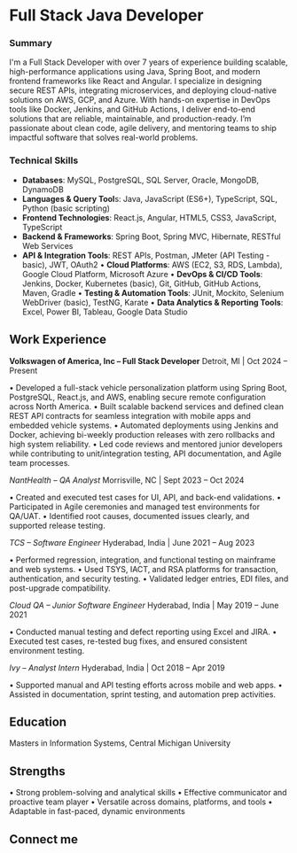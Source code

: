 # Full Stack Java Developer

### Summary

I'm a Full Stack Developer with over 7 years of experience building scalable, high-performance applications using Java, Spring Boot, and modern frontend frameworks like React and Angular. I specialize in designing secure REST APIs, integrating microservices, and deploying cloud-native solutions on AWS, GCP, and Azure. With hands-on expertise in DevOps tools like Docker, Jenkins, and GitHub Actions, I deliver end-to-end solutions that are reliable, maintainable, and production-ready. I’m passionate about clean code, agile delivery, and mentoring teams to ship impactful software that solves real-world problems.

### Technical Skills

- **Databases**: MySQL, PostgreSQL, SQL Server, Oracle, MongoDB, DynamoDB
- **Languages & Query Tool**s: Java, JavaScript (ES6+), TypeScript, SQL, Python (basic scripting)
- **Frontend Technologies**: React.js, Angular, HTML5, CSS3, JavaScript, TypeScript
- **Backend & Frameworks**: Spring Boot, Spring MVC, Hibernate, RESTful Web Services
- **API & Integration Tools**: REST APIs, Postman, JMeter (API Testing - basic), JWT, OAuth2
• **Cloud Platforms**: AWS (EC2, S3, RDS, Lambda), Google Cloud Platform, Microsoft Azure
• **DevOps & CI/CD Tools**: Jenkins, Docker, Kubernetes (basic), Git, GitHub, GitHub Actions, Maven, Gradle
• **Testing & Automation Tools**: JUnit, Mockito, Selenium WebDriver (basic), TestNG, Karate
• **Data Analytics & Reporting Tools**: Excel, Power BI, Tableau, Google Data Studio


## Work Experience

**Volkswagen of America, Inc – Full Stack Developer**
Detroit, MI | Oct 2024 – Present

•⁠  Developed a full-stack vehicle personalization platform using Spring Boot, PostgreSQL, React.js, and AWS, enabling secure remote configuration across North America.
•  ⁠Built scalable backend services and defined clean REST API contracts for seamless integration with mobile apps and embedded vehicle systems.
•  ⁠Automated deployments using Jenkins and Docker, achieving bi-weekly production releases with zero rollbacks and high system reliability.
•  ⁠Led code reviews and mentored junior developers while contributing to unit/integration testing, API documentation, and Agile team processes.

*NantHealth – QA Analyst*
Morrisville, NC | Sept 2023 – Oct 2024

•⁠  ⁠Created and executed test cases for UI, API, and back-end validations.
•⁠  ⁠Participated in Agile ceremonies and managed test environments for QA/UAT.
•⁠  ⁠Identified root causes, documented issues clearly, and supported release testing.

*TCS – Software Engineer*
Hyderabad, India | June 2021 – Aug 2023

•⁠  ⁠Performed regression, integration, and functional testing on mainframe and web systems.
•⁠  ⁠Used TSYS, IACT, and RSA platforms for transaction, authentication, and security testing.
•⁠  ⁠Validated ledger entries, EDI files, and post-upgrade compatibility.

*Cloud QA – Junior Software Engineer*
Hyderabad, India | May 2019 – June 2021

•⁠  ⁠Conducted manual testing and defect reporting using Excel and JIRA.
•⁠  ⁠Executed test cases, re-tested bug fixes, and ensured consistent environment testing.

*Ivy – Analyst Intern*
Hyderabad, India | Oct 2018 – Apr 2019

•⁠  ⁠Supported manual and API testing efforts across mobile and web apps.
•⁠  ⁠Assisted in documentation, sprint testing, and automation prep activities.


## Education

Masters in Information Systems, Central Michigan University

## Strengths

•⁠  ⁠Strong problem-solving and analytical skills
•⁠  ⁠Effective communicator and proactive team player
•⁠  ⁠Versatile across domains, platforms, and tools
•⁠  ⁠Adaptable in fast-paced, dynamic environments
  
## Connect me

